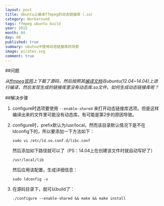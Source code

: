 ```yaml
---
layout: post
title: Ubuntu上编译ffmpeg的动态链接库（.so）
category: Workaround
tags: ffmpeg ubuntu build
year: 2015
month: 04
day: 08
published: true
summary: ubutnu中使用动态链接库的场景 
image: pirates.svg
comment: true
---
```


##问题

*从[ffmpeg官网](https://ffmpeg.org/)上下载了源码，然后按照其[编译文档](https://trac.ffmpeg.org/wiki/CompilationGuide/Ubuntu)在ubuntu(12.04~14.04)上进行编译，然后发现生成的链接库里没有动态库.so文件。如何生成动态链接库呢？*

##解决步骤

1. configure时选项要使用 `--enable-shared` 来打开动态链接库选项。但是这样编译出来的文件里可能没有动态库。有可能是第2步的原因导致。
2. configure时，prefix默认为/usr/local，然而该目录默认情况下是不在ldconfig下的，所以要添加一下方法如下：

    ```
    sudo vi /etc/ld.so.conf.d/libc.conf
    ```

    然后添加如下路径就可以了（PS：14.04上在创建该文件时就自动写好了）

    ```
    /usr/local/lib
    ```

    然后应用该配置，生成详细信息：

    ```
    sudo ldconfig -v
    ```

3. 在源码目录下，就可以build了：

    ```
    ./configure --enable-shared && make && make install
    ```
